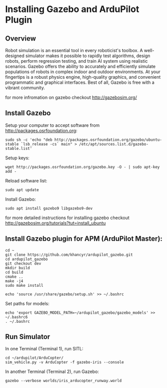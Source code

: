 # Installing Gazebo and ArduPilot Plugin

## Overview 

Robot simulation is an essential tool in every roboticist's toolbox. A well-designed simulator makes it possible to rapidly test algorithms, design robots, perform regression testing, and train AI system using realistic scenarios. Gazebo offers the ability to accurately and efficiently simulate populations of robots in complex indoor and outdoor environments. At your fingertips is a robust physics engine, high-quality graphics, and convenient programmatic and graphical interfaces. Best of all, Gazebo is free with a vibrant community.

for more infromation on gazebo checkout http://gazebosim.org/

## Install Gazebo

Setup your computer to accept software from http://packages.osrfoundation.org:
```
sudo sh -c 'echo "deb http://packages.osrfoundation.org/gazebo/ubuntu-stable `lsb_release -cs` main" > /etc/apt/sources.list.d/gazebo-stable.list'
```

Setup keys:
```
wget http://packages.osrfoundation.org/gazebo.key -O - | sudo apt-key add -
```

Reload software list:
```
sudo apt update
```

Install Gazebo:
```
sudo apt install gazebo9 libgazebo9-dev
```

for more detailed instructions for installing gazebo checkout http://gazebosim.org/tutorials?tut=install_ubuntu

## Install Gazebo plugin for APM (ArduPilot Master):
```
cd ~
git clone https://github.com/khancyr/ardupilot_gazebo.git
cd ardupilot_gazebo
git checkout dev
mkdir build
cd build
cmake ..
make -j4
sudo make install
```
```
echo 'source /usr/share/gazebo/setup.sh' >> ~/.bashrc
```
Set paths for models:
```
echo 'export GAZEBO_MODEL_PATH=~/ardupilot_gazebo/gazebo_models' >> ~/.bashrc6
. ~/.bashrc
```

## Run Simulator

In one Terminal (Terminal 1), run SITL:
```
cd ~/ardupilot/ArduCopter/
sim_vehicle.py -v ArduCopter -f gazebo-iris --console
```

In another Terminal (Terminal 2), run Gazebo:
```
gazebo --verbose worlds/iris_arducopter_runway.world
```

